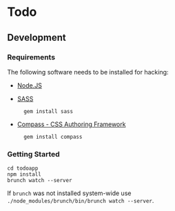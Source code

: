 # Todo

## Development

### Requirements

The following software needs to be installed for hacking:

- [Node.JS](http://nodejs.org/)
- [SASS](http://sass-lang.com/)

        gem install sass

- [Compass - CSS Authoring Framework](http://compass-style.org/)

        gem install compass

### Getting Started

    cd todoapp
    npm install
    brunch watch --server

If `brunch` was not installed system-wide use `./node_modules/brunch/bin/brunch watch --server`.
